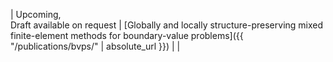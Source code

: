 | Upcoming, <br> Draft available on request | [Globally and locally structure-preserving mixed finite-element methods for boundary-value problems]({{ "/publications/bvps/" | absolute_url }}) | |